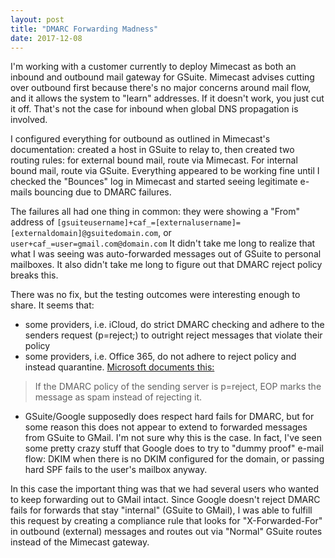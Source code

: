 ```yaml
---
layout: post
title: "DMARC Forwarding Madness"
date: 2017-12-08
---
```


I'm working with a customer currently to deploy Mimecast as both an inbound and outbound mail gateway for GSuite. Mimecast advises cutting over outbound first because there's no major concerns around mail flow, and it allows the system to "learn" addresses. If it doesn't work, you just cut it off. That's not the case for inbound when global DNS propagation is involved.

I configured everything for outbound as outlined in Mimecast's documentation: created a host in GSuite to relay to, then created two routing rules: for external bound mail, route via Mimecast. For internal bound mail, route via GSuite. Everything appeared to be working fine until I checked the "Bounces" log in Mimecast and started seeing legitimate e-mails bouncing due to DMARC failures.

The failures all had one thing in common: they were showing a "From" address of `[gsuiteusername]+caf_=[externalusername]=[externaldomain]@gsuitedomain.com`, or `user+caf_=user=gmail.com@domain.com` It didn't take me long to realize that what I was seeing was auto-forwarded messages out of GSuite to personal mailboxes. It also didn't take me long to figure out that DMARC reject policy breaks this.

There was no fix, but the testing outcomes were interesting enough to share. It seems that:

- some providers, i.e. iCloud, do strict DMARC checking and adhere to the senders request (p=reject;) to outright reject messages that violate their policy
- some providers, i.e. Office 365, do not adhere to reject policy and instead quarantine. [Microsoft documents this:](https://technet.microsoft.com/en-us/library/mt734386(v=exchg.150).aspx)

>If the DMARC policy of the sending server is p=reject, EOP marks the message as spam instead of rejecting it.

- GSuite/Google supposedly does respect hard fails for DMARC, but for some reason this does not appear to extend to forwarded messages from GSuite to GMail. I'm not sure why this is the case. In fact, I've seen some pretty crazy stuff that Google does to try to "dummy proof" e-mail flow: DKIM when there is no DKIM configured for the domain, or passing hard SPF fails to the user's mailbox anyway.

In this case the important thing was that we had several users who wanted to keep forwarding out to GMail intact. Since Google doesn't reject DMARC fails for forwards that stay "internal" (GSuite to GMail), I was able to fulfill this request by creating a compliance rule that looks for "X-Forwarded-For" in outbound (external) messages and routes out via "Normal" GSuite routes instead of the Mimecast gateway.